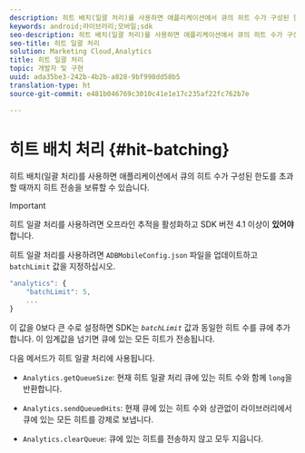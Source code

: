```yaml
---
description: 히트 배치(일괄 처리)를 사용하면 애플리케이션에서 큐의 히트 수가 구성된 한도를 초과할 때까지 히트 전송을 보류할 수 있습니다.
keywords: android;라이브러리;모바일;sdk
seo-description: 히트 배치(일괄 처리)를 사용하면 애플리케이션에서 큐의 히트 수가 구성된 한도를 초과할 때까지 히트 전송을 보류할 수 있습니다.
seo-title: 히트 일괄 처리
solution: Marketing Cloud,Analytics
title: 히트 일괄 처리
topic: 개발자 및 구현
uuid: ada35be3-242b-4b2b-a828-9bf998dd58b5
translation-type: ht
source-git-commit: e481b046769c3010c41e1e17c235af22fc762b7e

---
```



# 히트 배치 처리 {#hit-batching}

히트 배치(일괄 처리)를 사용하면 애플리케이션에서 큐의 히트 수가 구성된 한도를 초과할 때까지 히트 전송을 보류할 수 있습니다.

>[!IMPORTANT]
>
>히트 일괄 처리를 사용하려면 오프라인 추적을 활성화하고 SDK 버전 4.1 이상이 **있어야** 합니다.

히트 일괄 처리를 사용하려면 `ADBMobileConfig.json` 파일을 업데이트하고 `batchLimit` 값을 지정하십시오.

```js
"analytics": {
    "batchLimit": 5,
    ...
}
```

이 값을 0보다 큰 수로 설정하면 SDK는 *`batchLimit`* 값과 동일한 히트 수를 큐에 추가합니다. 이 임계값을 넘기면 큐에 있는 모든 히트가 전송됩니다.

다음 메서드가 히트 일괄 처리에 사용됩니다.

* `Analytics.getQueueSize`: 현재 히트 일괄 처리 큐에 있는 히트 수와 함께 `long`을 반환합니다.

* `Analytics.sendQueuedHits`: 현재 큐에 있는 히트 수와 상관없이 라이브러리에서 큐에 있는 모든 히트를 강제로 보냅니다.
* `Analytics.clearQueue`: 큐에 있는 히트를 전송하지 않고 모두 지웁니다.
